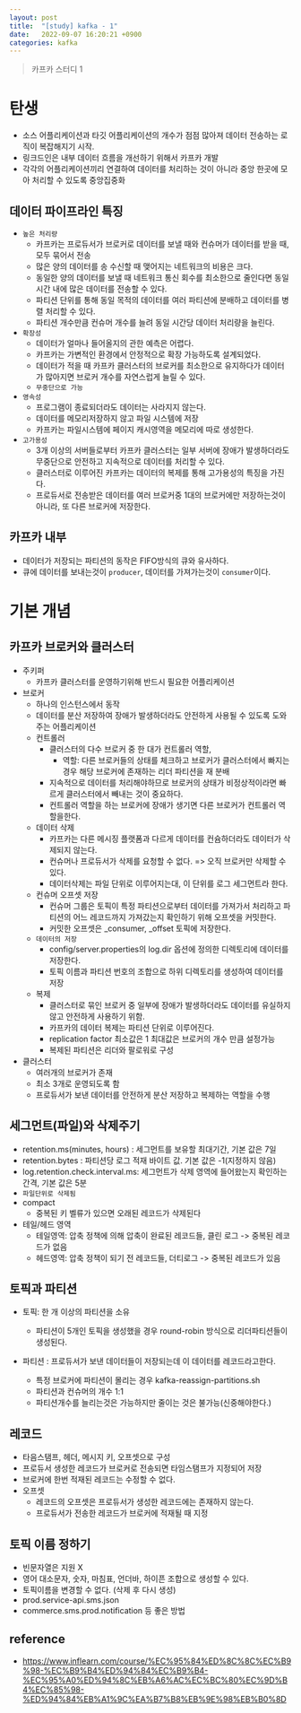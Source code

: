 ```yaml
---
layout: post
title:  "[study] kafka - 1"
date:   2022-09-07 16:20:21 +0900
categories: kafka
---
```


> 카프카 스터디 1

# 탄생
- 소스 어플리케이션과 타깃 어플리케이션의 개수가 점점 많아져 데이터 전송하는 로직이 복잡해지기 시작.
- 링크드인은 내부 데이터 흐름을 개선하기 위해서 카프카 개발
- 각각의 어플리케이션끼리 연결하여 데이터를 처리하는 것이 아니라 중앙 한곳에 모아 처리할 수 있도록 중앙집중화 

## 데이터 파이프라인 특징
- `높은 처리량`
    - 카프카는 프로듀서가 브로커로 데이터를 보낼 때와 컨슈머가 데이터를 받을 때, 모두 묶어서 전송
    - 많은 양의 데이터를 송 수신할 때 맺어지는 네트워크의 비용은 크다.
    - 동일한 양의 데이터를 보낼 때 네트워크 통신 회수를 최소한으로 줄인다면 동일 시간 내에 많은 데이터를 전송할 수 있다.
    - 파티션 단위를 통해 동일 목적의 데이터를 여러 파티션에 분배하고 데이터를 병렬 처리할 수 있다.
    - 파티션 개수만큼 컨슈머 개수를 늘려 동일 시간당 데이터 처리량을 늘린다.
- `확장성`
    - 데이터가 얼마나 들어올지의 관한 예측은 어렵다.
    - 카프카는 가변적인 환경에서 안정적으로 확장 가능하도록 설계되었다.
    - 데이터가 적을 때 카프카 클러스터의 브로커를 최소한으로 유지하다가 데이터가 많아지면 브로커 개수를 자연스럽게 늘릴 수 있다.
    - `무중단으로 가능`
- `영속성`
    - 프로그램이 종료되더라도 데이터는 사라지지 않는다.
    - 데이터를 메모리저장하지 않고 파일 시스템에 저장
    - 카프카는 파일시스템에 페이지 캐시영역을 메모리에 따로 생성한다.
- `고가용성`
    - 3개 이상의 서버들로부터 카프카 클러스터는 일부 서버에 장애가 발생하더라도 무중단으로 안전하고 지속적으로 데이터를 처리할 수 있다.
    - 클러스터로 이루어진 카프카는 데이터의 복제를 통해 고가용성의 특징을 가진다.
    - 프로듀서로 전송받은 데이터를 여러 브로커중 1대의 브로커에만 저장하는것이 아니라, 또 다른 브로커에 저장한다.


## 카프카 내부
- 데이터가 저장되는 파티션의 동작은 FIFO방식의 큐와 유사하다.
- 큐에 데이터를 보내는것이 `producer`, 데이터를 가져가는것이 `consumer`이다.


# 기본 개념

## 카프카 브로커와 클러스터
- 주키퍼
    - 카프카 클러스터를 운영하기위해 반드시 필요한 어플리케이션
- 브로커
    - 하나의 인스턴스에서 동작
    - 데이터를 분산 저장하여 장애가 발생하더라도 안전하게 사용될 수 있도록 도와주는 어플리케이션
    - 컨트롤러
        - 클러스터의 다수 브로커 중 한 대가 컨트롤러 역할,
            - 역할: 다른 브로커들의 상태를 체크하고 브로커가 클러스터에서 빠지는 경우 해당 브로커에 존재하는 리더 파티션을 재 분배
        - 지속적으로 데이터를 처리해야하므로 브로커의 상태가 비정상적이라면 빠르게 클러스터에서 빼내는 것이 중요하다.
        - 컨트롤러 역할을 하는 브로커에 장애가 생기면 다른 브로커가 컨트롤러 역할을한다.
    - 데이터 삭제
        - 카프카는 다른 메시징 플랫폼과 다르게 데이터를 컨슘하더라도 데이터가 삭제되지 않는다.
        - 컨슈머나 프로듀서가 삭제를 요청할 수 없다. => 오직 브로커만 삭제할 수 있다.
        - 데이터삭제는 파일 단위로 이루어지는대, 이 단위를 로그 세그먼트라 한다.
    - 컨슈머 오프셋 저장
        - 컨슈머 그룹은 토픽이 특정 파티션으로부터 데이터를 가져가서 처리하고 파티션의 어느 레코드까지 가져갔는지 확인하기 위해 오프셋을 커밋한다.
        - 커밋한 오프셋은 _consumer, _offset 토픽에 저장한다.
    - `데이터의 저장`
        - config/server.properties의 log.dir 옵션에 정의한 디렉토리에 데이터를 저장한다.
        - 토픽 이름과 파티션 번호의 조합으로 하위 디렉토리를 생성하여 데이터를 저장
    - 복제
        - 클러스터로 묶인 브로커 중 일부에 장애가 발생하더라도 데이터를 유실하지 않고 안전하게 사용하기 위함.
        - 카프카의 데이터 복제는 파티션 단위로 이루어진다.
        - replication factor 최소값은 1 최대값은 브로커의 개수 만큼 설정가능
        - 복제된 파티션은 리더와 팔로워로 구성
- 클러스터
    - 여러개의 브로커가 존재
    - 최소 3개로 운영되도록 함
    - 프로듀서가 보낸 데이터를 안전하게 분산 저장하고 복제하는 역할을 수행

## 세그먼트(파일)와 삭제주기
- retention.ms(minutes, hours) : 세그먼트를 보유할 최대기간, 기본 값은 7일
- retention.bytes : 파티션당 로그 적재 바이트 값. 기본 값은 -1(지정하지 않음)
- log.retention.check.interval.ms: 세그먼트가 삭제 영역에 들어왔는지 확인하는 간격, 기본 값은 5분 
- `파일단위로 삭제됨`
- compact
    - 중복된 키 벨류가 있으면 오래된 레코드가 삭제된다
- 테일/헤드 영역
    - 테일영역: 압축 정책에 의해 압축이 완료된 레코드들, 클린 로그 -> 중복된 레코드가 없음
    - 헤드영역: 압축 정책이 되기 전 레코드들, 더티로그 -> 중복된 레코드가 있음


## 토픽과 파티션
- 토픽: 한 개 이상의 파티션을 소유
    - 파티션이 5개인 토픽을 생성했을 경우 round-robin 방식으로 리더파티션들이 생성된다.

- 파티션 : 프로듀서가 보낸 데이터들이 저장되는데 이 데이터를 레코드라고한다.
    - 특정 브로커에 파티션이 몰리는 경우 kafka-reassign-partitions.sh
    - 파티션과 컨슈머의 개수 1:1
    - 파티션개수를 늘리는것은 가능하지만 줄이는 것은 불가능(신중해야한다.)

## 레코드
- 타음스탬프, 헤더, 메시지 키, 오프셋으로 구성
- 프로듀서 생성한 레코드가 브로커로 전송되면 타임스탬프가 지정되어 저장
- 브로커에 한번 적재된 레코드는 수정할 수 없다.
- 오프셋
    - 레코드의 오프셋은 프로듀서가 생성한 레코드에는 존재하지 않는다.
    - 프로듀서가 전송한 레코드가 브로커에 적재될 때 지정

## 토픽 이름 정하기
- 빈문자열은 지원 X
- 영어 대소문자, 숫자, 마침표, 언더바, 하이픈 조합으로 생성할 수 있다.
- 토픽이름을 변경할 수 없다. (삭제 후 다시 생성)
- prod.service-api.sms.json
- commerce.sms.prod.notification 등 좋은 방법

## reference
- https://www.inflearn.com/course/%EC%95%84%ED%8C%8C%EC%B9%98-%EC%B9%B4%ED%94%84%EC%B9%B4-%EC%95%A0%ED%94%8C%EB%A6%AC%EC%BC%80%EC%9D%B4%EC%85%98-%ED%94%84%EB%A1%9C%EA%B7%B8%EB%9E%98%EB%B0%8D